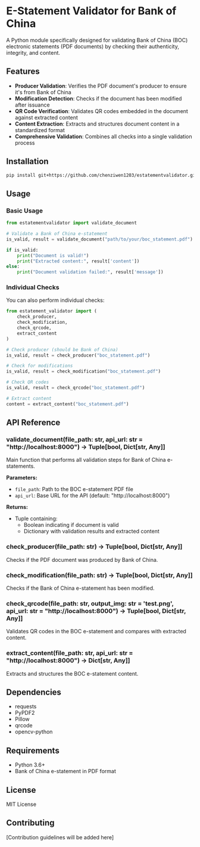 # E-Statement Validator for Bank of China

A Python module specifically designed for validating Bank of China (BOC) electronic statements (PDF documents) by checking their authenticity, integrity, and content.

## Features

- **Producer Validation**: Verifies the PDF document's producer to ensure it's from Bank of China
- **Modification Detection**: Checks if the document has been modified after issuance
- **QR Code Verification**: Validates QR codes embedded in the document against extracted content
- **Content Extraction**: Extracts and structures document content in a standardized format
- **Comprehensive Validation**: Combines all checks into a single validation process

## Installation

```bash
pip install git+https://github.com/chenziwen1203/estatementvalidator.git
```

## Usage

### Basic Usage

```python
from estatementvalidator import validate_document

# Validate a Bank of China e-statement
is_valid, result = validate_document("path/to/your/boc_statement.pdf")

if is_valid:
    print("Document is valid!")
    print("Extracted content:", result['content'])
else:
    print("Document validation failed:", result['message'])
```

### Individual Checks

You can also perform individual checks:

```python
from estatement_validator import (
    check_producer,
    check_modification,
    check_qrcode,
    extract_content
)

# Check producer (should be Bank of China)
is_valid, result = check_producer("boc_statement.pdf")

# Check for modifications
is_valid, result = check_modification("boc_statement.pdf")

# Check QR codes
is_valid, result = check_qrcode("boc_statement.pdf")

# Extract content
content = extract_content("boc_statement.pdf")
```

## API Reference

### validate_document(file_path: str, api_url: str = "http://localhost:8000") -> Tuple[bool, Dict[str, Any]]

Main function that performs all validation steps for Bank of China e-statements.

**Parameters:**
- `file_path`: Path to the BOC e-statement PDF file
- `api_url`: Base URL for the API (default: "http://localhost:8000")

**Returns:**
- Tuple containing:
  - Boolean indicating if document is valid
  - Dictionary with validation results and extracted content

### check_producer(file_path: str) -> Tuple[bool, Dict[str, Any]]

Checks if the PDF document was produced by Bank of China.

### check_modification(file_path: str) -> Tuple[bool, Dict[str, Any]]

Checks if the Bank of China e-statement has been modified.

### check_qrcode(file_path: str, output_img: str = 'test.png', api_url: str = "http://localhost:8000") -> Tuple[bool, Dict[str, Any]]

Validates QR codes in the BOC e-statement and compares with extracted content.

### extract_content(file_path: str, api_url: str = "http://localhost:8000") -> Dict[str, Any]]

Extracts and structures the BOC e-statement content.

## Dependencies

- requests
- PyPDF2
- Pillow
- qrcode
- opencv-python

## Requirements

- Python 3.6+
- Bank of China e-statement in PDF format

## License

MIT License

## Contributing

[Contribution guidelines will be added here] 